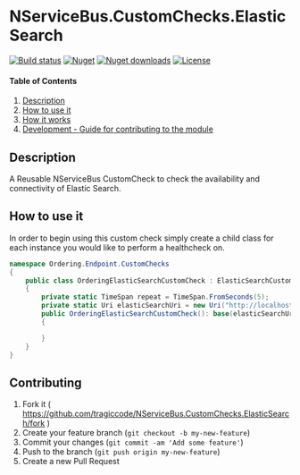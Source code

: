 # NServiceBus.CustomChecks.ElasticSearch

[![Build status](https://img.shields.io/appveyor/build/TraGicCode/NServiceBus-CustomChecks-ElasticSearch/master)](https://ci.appveyor.com/project/TraGicCode/NServiceBus-CustomChecks-ElasticSearch)
[![Nuget](https://img.shields.io/nuget/v/NServiceBus.CustomChecks.ElasticSearch/)](https://www.nuget.org/packages/NServiceBus.CustomChecks.ElasticSearch)
[![Nuget downloads](https://img.shields.io/nuget/dt/NServiceBus.CustomChecks.ElasticSearch/)](https://www.nuget.org/packages/NServiceBus.CustomChecks.ElasticSearch)
[![License](https://img.shields.io/github/license/TraGicCode/NServiceBus.CustomChecks.ElasticSearch.svg)](https://github.com/TraGicCode/NServiceBus.CustomChecks.ElasticSearch/blob/master/LICENSE)

#### Table of Contents

1. [Description](#description)
1. [How to use it](#how-to-use-it)
1. [How it works](#how-it-works)
1. [Development - Guide for contributing to the module](#contributing)

## Description

A Reusable NServiceBus CustomCheck to check the availability and connectivity of Elastic Search.

## How to use it

In order to begin using this custom check simply create a child class for each instance you would like to perform a healthcheck on.

```c#
namespace Ordering.Endpoint.CustomChecks
{
    public class OrderingElasticSearchCustomCheck : ElasticSearchCustomCheck
    {
        private static TimeSpan repeat = TimeSpan.FromSeconds(5);
        private static Uri elasticSearchUri = new Uri("http://localhost:9200");
        public OrderingElasticSearchCustomCheck(): base(elasticSearchUri, repeat)
        {

        }
    }
}
```

## Contributing

1. Fork it ( <https://github.com/tragiccode/NServiceBus.CustomChecks.ElasticSearch/fork> )
1. Create your feature branch (`git checkout -b my-new-feature`)
1. Commit your changes (`git commit -am 'Add some feature'`)
1. Push to the branch (`git push origin my-new-feature`)
1. Create a new Pull Request